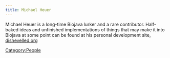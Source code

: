 ```yaml
---
title: Michael Heuer
---
```


Michael Heuer is a long-time Biojava lurker and a rare contributor.
Half-baked ideas and unfinished implementations of things that may make
it into Biojava at some point can be found at his personal development
site, [dishevelled.org](http://dishevelled.org)

<Category:People>
